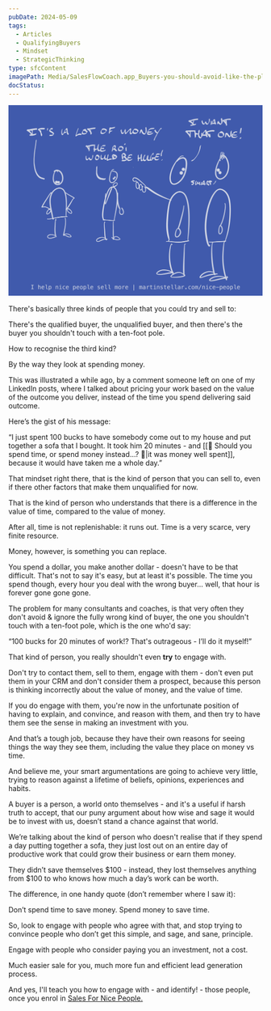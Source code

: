 ```yaml
---
pubDate: 2024-05-09
tags:
  - Articles
  - QualifyingBuyers
  - Mindset
  - StrategicThinking
type: sfcContent
imagePath: Media/SalesFlowCoach.app_Buyers-you-should-avoid-like-the-plague_Illustrations_MartinStellar.png
docStatus: 
---
```

![](Media/SalesFlowCoach.app_Buyers-you-should-avoid-like-the-plague_Illustrations_MartinStellar.png)




There's basically three kinds of people that you could try and sell to:

There's the qualified buyer, the unqualified buyer, and then there's the buyer you shouldn't touch with a ten-foot pole.

How to recognise the third kind?

By the way they look at spending money.

This was illustrated a while ago, by a comment someone left on one of my LinkedIn posts, where I talked about pricing your work based on the value of the outcome you deliver, instead of the time you spend delivering said outcome.

Here’s the gist of his message:

“I just spent 100 bucks to have somebody come out to my house and put together a sofa that I bought. It took him 20 minutes - and [[📄 Should you spend time, or spend money instead...? 🤔|it was money well spent]], because it would have taken me a whole day.”

That mindset right there, that is the kind of person that you can sell to, even if there other factors that make them unqualified for now.

That is the kind of person who understands that there is a difference in the value of time, compared to the value of money.

After all, time is not replenishable: it runs out. Time is a very scarce, very finite resource.

Money, however, is something you can replace.

You spend a dollar, you make another dollar - doesn't have to be that difficult. That's not to say it's easy, but at least it's possible. The time you spend though, every hour you deal with the wrong buyer... well, that hour is forever gone gone gone.

The problem for many consultants and coaches, is that very often they don't avoid & ignore the fully wrong kind of buyer, the one you shouldn't touch with a ten-foot pole, which is the one who'd say:

“100 bucks for 20 minutes of work!? That's outrageous - I’ll do it myself!”

That kind of person, you really shouldn't even **try** to engage with.

Don't try to contact them, sell to them, engage with them - don't even put them in your CRM and don't consider them a prospect, because this person is thinking incorrectly about the value of money, and the value of time.

If you do engage with them, you're now in the unfortunate position of having to explain, and convince, and reason with them, and then try to have them see the sense in making an investment with you.

And that’s a tough job, because they have their own reasons for seeing things the way they see them, including the value they place on money vs time.

And believe me, your smart argumentations are going to achieve very little, trying to reason against a lifetime of beliefs, opinions, experiences and habits.

A buyer is a person, a world onto themselves - and it's a useful if harsh truth to accept, that our puny argument about how wise and sage it would be to invest with us, doesn’t stand a chance against that world.

We’re talking about the kind of person who doesn't realise that if they spend a day putting together a sofa, they just lost out on an entire day of productive work that could grow their business or earn them money.

They didn’t save themselves $100 - instead, they lost themselves anything from $100 to who knows how much a day’s work can be worth.

The difference, in one handy quote (don’t remember where I saw it):

Don’t spend time to save money. Spend money to save time.

So, look to engage with people who agree with that, and stop trying to convince people who don’t get this simple, and sage, and sane, principle.

Engage with people who consider paying you an investment, not a cost.

Much easier sale for you, much more fun and efficient lead generation process.

And yes, I'll teach you how to engage with - and identify! - those people, once you enrol in [Sales For Nice People.](https://martinstellar.com/sales-for-nice-people-info/)